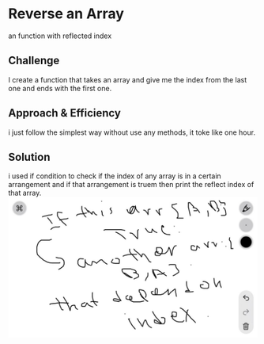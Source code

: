 # Reverse an Array
an function with reflected index

## Challenge
I create a function that takes an array and give me the index from the last one and ends with the first one.
## Approach & Efficiency
i just follow the simplest way without use any methods, it toke like one hour.

## Solution
i used if condition to check if the index of any array is in a certain arrangement and if that arrangement is truem then print the reflect index of that array.  
![white Board](./assets/whiteBoard.jpeg)
>>>>

